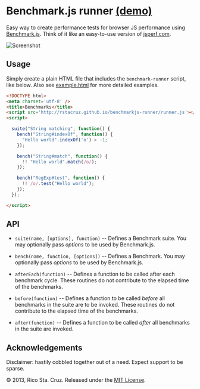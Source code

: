 # Benchmark.js runner [(demo)](http://rstacruz.github.io/benchmarkjs-runner/example.html)

Easy way to create performance tests for browser JS performance using 
[Benchmark.js]. Think of it like an easy-to-use version of [jsperf.com].

![Screenshot](http://rstacruz.github.io/benchmarkjs-runner/support/screenshot.png?v=0852)

## Usage

Simply create a plain HTML file that includes the `benchmark-runner` script,
like below. Also see [example.html](example.html) for more detailed
examples.

~~~ html
<!DOCTYPE html>
<meta charset='utf-8' />
<title>Benchmarks</title>
<script src='http://rstacruz.github.io/benchmarkjs-runner/runner.js'></script>
<script>

  suite("String matching", function() {
    bench("String#indexOf", function() {
      "Hello world".indexOf('o') > -1;
    });

    bench("String#match", function() {
      !! "Hello world".match(/o/);
    });

    bench("RegExp#test", function() {
      !! /o/.test("Hello world");
    });
  });

</script>
~~~

## API

* `suite(name, [options], function)` -- Defines a Benchmark suite. You may
optionally pass *options* to be used by Benchmark.js.

* `bench(name, function, [options])` -- Defines a Benchmark. You may optionally
pass *options* to be used by Benchmark.js.

* `afterEach(function)` -- Defines a function to be called after each benchmark
cycle. These routines do not contribute to the elapsed time of the benchmarks.

* `before(function)` -- Defines a function to be called *before* all benchmarks in
the suite are to be invoked. These routines do not contribute to the elapsed
time of the benchmarks.

* `after(function)` -- Defines a function to be called *after* all benchmarks in
the suite are invoked.

## Acknowledgements

Disclaimer: hastily cobbled together out of a need. Expect support to be sparse.

© 2013, Rico Sta. Cruz. Released under the [MIT License].

[MIT License]: http://www.opensource.org/licenses/mit-license.php
[jsperf.com]: http://jsperf.com/
[benchmark.js]: http://benchmarkjs.com/
